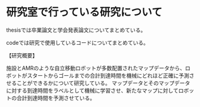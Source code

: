 # 研究室で行っている研究について
thesisでは卒業論文と学会発表論文についてまとめている。

codeでは研究で使用しているコードについてまとめている。



【研究概要】

施設とAMRのような自立移動ロボットが多数配置されたマップデータから、ロボットがスタートからゴールまでの合計到達時間を機械にどれほど正確に予測させることができるかについて研究している。
マップデータとそのマップデータに対する到達時間をラベルとして機械に学習させ、新たなマップに対してロボットの合計到達時間を予測させている。
